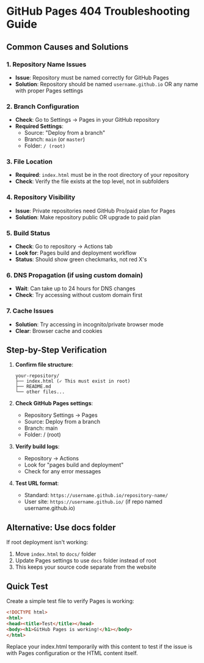 # GitHub Pages 404 Troubleshooting Guide

## Common Causes and Solutions

### 1. Repository Name Issues
- **Issue**: Repository must be named correctly for GitHub Pages
- **Solution**: Repository should be named `username.github.io` OR any name with proper Pages settings

### 2. Branch Configuration
- **Check**: Go to Settings → Pages in your GitHub repository
- **Required Settings**:
  - Source: "Deploy from a branch"
  - Branch: `main` (or `master`)
  - Folder: `/ (root)`

### 3. File Location
- **Required**: `index.html` must be in the root directory of your repository
- **Check**: Verify the file exists at the top level, not in subfolders

### 4. Repository Visibility
- **Issue**: Private repositories need GitHub Pro/paid plan for Pages
- **Solution**: Make repository public OR upgrade to paid plan

### 5. Build Status
- **Check**: Go to repository → Actions tab
- **Look for**: Pages build and deployment workflow
- **Status**: Should show green checkmarks, not red X's

### 6. DNS Propagation (if using custom domain)
- **Wait**: Can take up to 24 hours for DNS changes
- **Check**: Try accessing without custom domain first

### 7. Cache Issues
- **Solution**: Try accessing in incognito/private browser mode
- **Clear**: Browser cache and cookies

## Step-by-Step Verification

1. **Confirm file structure**:
   ```
   your-repository/
   ├── index.html (✓ This must exist in root)
   ├── README.md
   └── other files...
   ```

2. **Check GitHub Pages settings**:
   - Repository Settings → Pages
   - Source: Deploy from a branch
   - Branch: main
   - Folder: / (root)

3. **Verify build logs**:
   - Repository → Actions
   - Look for "pages build and deployment"
   - Check for any error messages

4. **Test URL format**:
   - Standard: `https://username.github.io/repository-name/`
   - User site: `https://username.github.io/` (if repo named username.github.io)

## Alternative: Use docs folder

If root deployment isn't working:

1. Move `index.html` to `docs/` folder
2. Update Pages settings to use `docs` folder instead of root
3. This keeps your source code separate from the website

## Quick Test

Create a simple test file to verify Pages is working:

```html
<!DOCTYPE html>
<html>
<head><title>Test</title></head>
<body><h1>GitHub Pages is working!</h1></body>
</html>
```

Replace your index.html temporarily with this content to test if the issue is with Pages configuration or the HTML content itself.